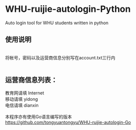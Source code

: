 # WHU-ruijie-autologin-Python
Auto login tool for WHU students written in python

## 使用说明</br>
</br>
将帐号，密码以及运营商信息分别写在account.txt三行内</br>
</br>

## 运营商信息列表：</br>
教育网请填 Internet</br>
移动请填 yidong</br>
电信请填 dianxin</br>
</br>
本程序亦有使用Go语言编写的版本</br>
https://github.com/tongyuantongyu/WHU-ruijie-autologin-Go
